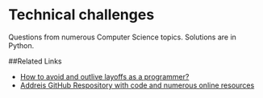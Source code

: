 Technical challenges
====================

Questions from numerous Computer Science topics. Solutions are in Python.

##Related Links
* [How to avoid and outlive layoffs as a programmer?](http://www.coderust.com/blog/2014/07/20/avoid_outlive_programmer_layoffs/)
* [Addreis GitHub Respository with code and numerous online resources](https://github.com/andreis/interview)

